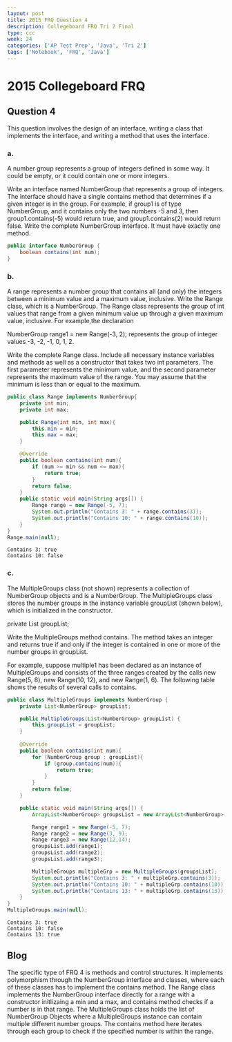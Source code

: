 ```yaml
---
layout: post
title: 2015 FRQ Question 4
description: Collegeboard FRQ Tri 2 Final
type: ccc
week: 24
categories: ['AP Test Prep', 'Java', 'Tri 2']
tags: ['Notebook', 'FRQ', 'Java']
---
```


# 2015 Collegeboard FRQ
## Question 4

This question involves the design of an interface, writing a class that implements the interface, and writing a method that uses the interface.

### a.
A number group represents a group of integers defined in some way. It could be empty, or it could contain one or more integers.

Write an interface named NumberGroup that represents a group of integers. The interface should have a single contains method that determines if a given integer is in the group. For example, if group1 is of type NumberGroup, and it contains only the two numbers -5 and 3, then group1.contains(-5) would return true, and group1.contains(2) would return false.
Write the complete NumberGroup interface. It must have exactly one method.


```java
public interface NumberGroup {
    boolean contains(int num);
}
```

### b. 
A range represents a number group that contains all (and only) the integers between a minimum value and a maximum value, inclusive.
Write the Range class, which is a NumberGroup. The Range class represents the group of int values that range from a given minimum value up through a given maximum value, inclusive. For example,the declaration

NumberGroup range1 = new Range(-3, 2); represents the group of integer values -3, -2, -1, 0, 1, 2.

Write the complete Range class. Include all necessary instance variables and methods as well as a constructor that takes two int parameters. The first parameter represents the minimum value, and the second parameter represents the maximum value of the range. You may assume that the minimum is less than or equal to the maximum.


```java
public class Range implements NumberGroup{
    private int min;
    private int max;

    public Range(int min, int max){
        this.min = min;
        this.max = max;
    }

    @Override
    public boolean contains(int num){
        if (num >= min && num <= max){
            return true;
        }
        return false;
    }
    public static void main(String args[]) {
        Range range = new Range(-5, 7);
        System.out.println("Contains 3: " + range.contains(3));
        System.out.println("Contains 10: " + range.contains(10));
    }
}
Range.main(null);
```

    Contains 3: true
    Contains 10: false


### c. 
The MultipleGroups class (not shown) represents a collection of NumberGroup objects and is a NumberGroup. The MultipleGroups class stores the number groups in the instance variable groupList (shown below), which is initialized in the constructor.

private List<NumberGroup> groupList;

Write the MultipleGroups method contains. The method takes an integer and returns true if and only if the integer is contained in one or more of the number groups in groupList.

For example, suppose multiple1 has been declared as an instance of MultipleGroups and consists of the three ranges created by the calls new Range(5, 8), new Range(10, 12), and new Range(1, 6). The following table shows the results of several calls to contains.


```java
public class MultipleGroups implements NumberGroup {
    private List<NumberGroup> groupList;

    public MultipleGroups(List<NumberGroup> groupList) {
        this.groupList = groupList;
    }
    
    @Override
    public boolean contains(int num){
        for (NumberGroup group : groupList){
            if (group.contains(num)){
                return true;
            }
        }
        return false;
    }

    public static void main(String args[]) {
        ArrayList<NumberGroup> groupsList = new ArrayList<NumberGroup>();

        Range range1 = new Range(-5, 7);
        Range range2 = new Range(3, 9);
        Range range3 = new Range(12,14);
        groupsList.add(range1); 
        groupsList.add(range2); 
        groupsList.add(range3);

        MultipleGroups multipleGrp = new MultipleGroups(groupsList);
        System.out.println("Contains 3: " + multipleGrp.contains(3));
        System.out.println("Contains 10: " + multipleGrp.contains(10));
        System.out.println("Contains 13: " + multipleGrp.contains(13));
    }
}
MultipleGroups.main(null);
```

    Contains 3: true
    Contains 10: false
    Contains 13: true


## Blog
The specific type of FRQ 4 is methods and control structures. It implements polymorphism through the NumberGroup interface and classes, where each of these classes has to implement the contains method. The Range class implements the NumberGroup interface directly for a range with a constructor initlizaing a min and a max, and contains method checks if a number is in that range. The MultipleGroups class holds the list of NumberGroup Objects where a MultipleGroups instance can contain multiple different number groups. The contains method here iterates through each group to check if the specified number is within the range. 
